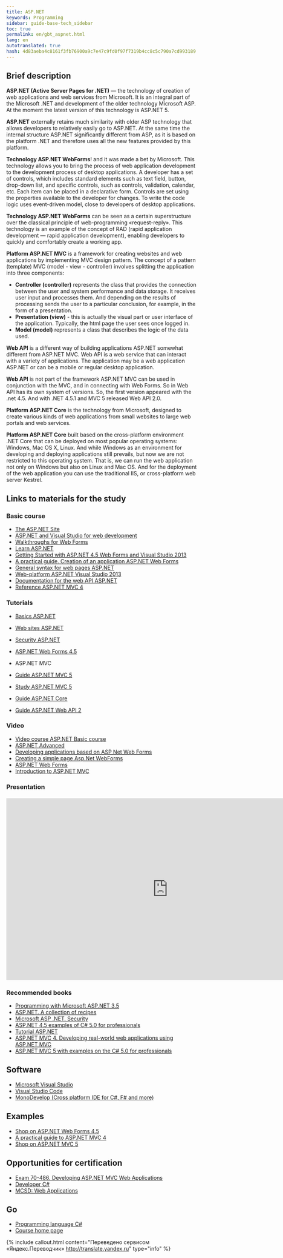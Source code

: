 ```yaml
--- 
title: ASP.NET 
keywords: Programming 
sidebar: guide-base-tech_sidebar 
toc: true 
permalink: en/gbt_aspnet.html 
lang: en 
autotranslated: true 
hash: 4d83aeba4c8161f3fb76900a9c7e47c9fd0f97f7319b4cc8c5c790a7cd993189 
--- 
```


## Brief description 

**ASP.NET (Active Server Pages for .NET)** — the technology of creation of web applications and web services from Microsoft. It is an integral part of the Microsoft .NET and development of the older technology Microsoft ASP. At the moment the latest version of this technology is ASP.NET 5. 

**ASP.NET** externally retains much similarity with older ASP technology that allows developers to relatively easily go to ASP.NET. At the same time the internal structure ASP.NET significantly different from ASP, as it is based on the platform .NET and therefore uses all the new features provided by this platform. 

**Technology ASP.NET WebForms**! and it was made a bet by Microsoft. This technology allows you to bring the process of web application development to the development process of desktop applications. A developer has a set of controls, which includes standard elements such as text field, button, drop-down list, and specific controls, such as controls, validation, calendar, etc. Each item can be placed in a declarative form. Controls are set using the properties available to the developer for changes. To write the code logic uses event-driven model, close to developers of desktop applications. 

**Technology ASP.NET WebForms** can be seen as a certain superstructure over the classical principle of web-programming «request-reply». This technology is an example of the concept of RAD (rapid application development — rapid application development), enabling developers to quickly and comfortably create a working app. 

**Platform ASP.NET MVC** is a framework for creating websites and web applications by implementing MVC design pattern. 
The concept of a pattern (template) MVC (model - view - controller) involves splitting the application into three components: 
- **Controller (controller)** represents the class that provides the connection between the user and system performance and data storage. It receives user input and processes them. And depending on the results of processing sends the user to a particular conclusion, for example, in the form of a presentation. 
- **Presentation (view)** - this is actually the visual part or user interface of the application. Typically, the html page the user sees once logged in. 
- **Model (model)** represents a class that describes the logic of the data used. 

**Web API** is a different way of building applications ASP.NET somewhat different from ASP.NET MVC. Web API is a web service that can interact with a variety of applications. The application may be a web application ASP.NET or can be a mobile or regular desktop application. 

**Web API** is not part of the framework ASP.NET MVC can be used in conjunction with the MVC, and in connecting with Web Forms. So in Web API has its own system of versions. So, the first version appeared with the .net 4.5. And with .NET 4.5.1 and MVC 5 released Web API 2.0. 

**Platform ASP.NET Core** is the technology from Microsoft, designed to create various kinds of web applications from small websites to large web portals and web services. 

**Platform ASP.NET Core** built based on the cross-platform environment .NET Core that can be deployed on most popular operating systems: Windows, Mac OS X, Linux. And while Windows as an environment for developing and deploying applications still prevails, but now we are not restricted to this operating system. That is, we can run the web application not only on Windows but also on Linux and Mac OS. And for the deployment of the web application you can use the traditional IIS, or cross-platform web server Kestrel. 

## Links to materials for the study 

### Basic course 

* [The ASP.NET Site](https://www.asp.net/) 
* [ASP.NET and Visual Studio for web development](https://msdn.microsoft.com/ru-ru/library/dd566231.aspx) 
* [Walkthroughs for Web Forms](https://msdn.microsoft.com/ru-ru/library/c67263se(v=vs.90).aspx) 
* [Learn ASP.NET](https://www.asp.net/learn) 
* [Getting Started with ASP.NET 4.5 Web Forms and Visual Studio 2013](https://code.msdn.microsoft.com/Getting-Started-with-221c01f5/view/SourceCode#) 
* [A practical guide. Creation of an application ASP.NET Web Forms](https://msdn.microsoft.com/ru-ru/library/hh987037(v=vs.110).aspx) 
* [General syntax for web pages ASP.NET](https://msdn.microsoft.com/ru-ru/library/k33801s3(v=vs.100).aspx) 
* [Web-platform ASP.NET Visual Studio 2013](https://msdn.microsoft.com/ru-ru/library/dn467680(v=vs.108).aspx) 
* [Documentation for the web API ASP.NET](https://msdn.microsoft.com/ru-ru/library/dn448365(v=vs.118).aspx) 
* [Reference ASP.NET MVC 4](https://msdn.microsoft.com/ru-ru/library/gg416515(v=vs.108).aspx) 

### Tutorials 

* [Basics ASP.NET](https://professorweb.ru/my/ASP_NET/base/level1/base_aspnet_index.php) 
* [Web sites ASP.NET](https://professorweb.ru/my/ASP_NET/sites/level1/) 
* [Security ASP.NET](https://professorweb.ru/my/ASP_NET/security/level1/) 
* [ASP.NET Web Forms 4.5](https://professorweb.ru/my/ASP_NET/webforms_4_5/level1/) 

* ASP.NET MVC 
* [Guide ASP.NET MVC 5](http://metanit.com/sharp/mvc5/) 
* [Study ASP.NET MVC 5](https://professorweb.ru/my/ASP_NET/mvc/level1/) 
* [Guide ASP.NET Core](http://metanit.com/sharp/aspnet5/) 
* [Guide ASP.NET Web API 2](http://metanit.com/sharp/aspnet_webapi/) 

### Video 

* [Video course ASP.NET Basic course](https://www.youtube.com/watch?v=VU-NObnc2jA&list=PLvItDmb0sZw8qA87QMQbx5RpPO_dfCGOy) 
* [ASP.NET Advanced](https://www.youtube.com/watch?v=qiujcPFFinA&list=PLvItDmb0sZw_TRwlGr0BVFtS-sP3YaDMU) 
* [Developing applications based on ASP Net Web Forms](https://www.youtube.com/watch?v=VSsXD1JVRYQ&index=20&list=PLMv23B5LnJ9NJ_s4iuIaNen-DbvdR1dMq) 
* [Creating a simple page Asp.Net WebForms](https://www.youtube.com/watch?v=Ww6CVU4oS3k&index=1&list=PLIZicc8_ARKsGxB446wkS6vC-4OynaYIy) 
* [ASP.NET Web Forms](https://channel9.msdn.com/Events/dotnetConf/2014/Web-Forms) 
* [Introduction to ASP.NET MVC](https://mva.microsoft.com/ru/training-courses/-aspnet-mvc-8322?l=eTXjmit7_304984382) 

### Presentation 

<div class="thumb-wrap" style="margin-top: 20px; margin-bottom: 20px"> 
<iframe width="854" height="480" src="https://www.youtube.com/embed/-XzDcHh5Y5s?list=PLlhqsC7hBaSezv_J4znt-NbFq4MCzcYzk" frameborder="0" allowfullscreen></iframe> 
</div> 

### Recommended books 

* [Programming with Microsoft ASP.NET 3.5](http://www.ozon.ru/context/detail/id/4148051/) 
* [ASP.NET. A collection of recipes](http://www.ozon.ru/context/detail/id/28277279/) 
* [Microsoft ASP .NET. Security](http://www.ozon.ru/context/detail/id/136359541/) 
* [ASP.NET 4.5 examples of C# 5.0 for professionals](http://www.ozon.ru/context/detail/id/26199321/) 
* [Tutorial ASP.NET](http://www.ozon.ru/context/detail/id/28266738/) 
* [ASP.NET MVC 4. Developing real-world web applications using ASP.NET MVC](http://www.ozon.ru/context/detail/id/20343905/) 
* [ASP.NET MVC 5 with examples on the C# 5.0 for professionals](http://www.ozon.ru/context/detail/id/29482313/) 

## Software 

* [Microsoft Visual Studio](https://www.visualstudio.com/downloads/) 
* [Visual Studio Code](https://code.visualstudio.com/download) 
* [MonoDevelop (Cross platform IDE for C#, F# and more)](http://www.monodevelop.com/) 

## Examples 

* [Shop on ASP.NET Web Forms 4.5](https://professorweb.ru/my/ASP_NET/gamestore/level1/1_1.php) 
* [A practical guide to ASP.NET MVC 4](http://metanit.com/sharp/helpdeskmvc/) 
* [Shop on ASP.NET MVC 5](https://professorweb.ru/my/ASP_NET/gamestore/level2/2_1.php) 

## Opportunities for certification 

* [Exam 70-486. Developing ASP.NET MVC Web Applications](https://www.microsoft.com/ru-ru/learning/exam-70-486.aspx) 
* [Developer C#](https://geekbrains.ru/professions/microsoft_developer) 
* [MCSD: Web Applications](https://www.microsoft.com/ru-ru/learning/mcsd-web-apps-certification.aspx) 

## Go 

* [Programming language С#](gbt_csharp.html) 
* [Course home page](gbt_landing-page.html) 



{% include callout.html content="Переведено сервисом «Яндекс.Переводчик» <http://translate.yandex.ru>" type="info" %}